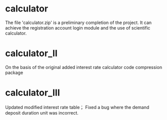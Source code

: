 # calculator
The file 'calculator.zip' is a preliminary completion of the project. It can achieve the registration account login module and the use of scientific calculator.
# calculator_II
On the basis of the original added interest rate calculator code compression package
# calculator_III
Updated modified interest rate table；
Fixed a bug where the demand deposit duration unit was incorrect.
